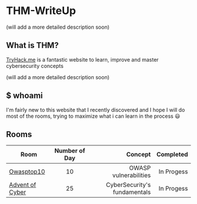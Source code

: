 # THM-WriteUp

(will add a more detailed description soon)
## What is THM? 

[TryHack.me](https://tryhackme.com/) is a fantastic website to learn, improve and master cybersecurity concepts

(will add a more detailed description soon)

## $ whoami

I'm fairly new to this website that I recently discovered and I hope I will do most of the rooms, trying to maximize what i can learn in the process :smiley:


## Rooms

|     Room   | Number of Day   | Concept | Completed |
| ------------- |:-------------:| ------------:| ------------:|
| [Owasptop10](https://github.com/LightFoe/THM-WriteUp/blob/master/Owasptop10/README.md#thmowasptop10-writeup "Owasptop10")| 10 | OWASP vulnerabilities | In Progess |
| [Advent of Cyber](https://github.com/LightFoe/THM-WriteUp/blob/master/Advent%20of%20Cyber/README.md#advent-of-cyber "Advent of Cyber")| 25 | CyberSecurity's fundamentals | In Progess |
